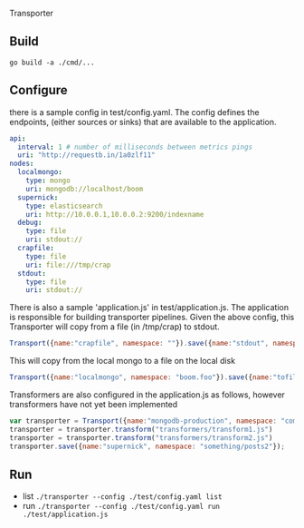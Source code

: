 Transporter

Build
-----
`go build -a ./cmd/...`


Configure
---------
there is a sample config in test/config.yaml.  The config defines the endpoints, (either sources or sinks) that are available to the application.
```yaml
api:
  interval: 1 # number of milliseconds between metrics pings
  uri: "http://requestb.in/1a0zlf11"
nodes:
  localmongo:
    type: mongo
    uri: mongodb://localhost/boom
  supernick:
    type: elasticsearch
    uri: http://10.0.0.1,10.0.0.2:9200/indexname
  debug:
    type: file
    uri: stdout://
  crapfile:
    type: file
    uri: file:///tmp/crap
  stdout:
    type: file
    uri: stdout://
```

There is also a sample 'application.js' in test/application.js.  The application is responsible for building transporter pipelines.
Given the above config, this Transporter will copy from a file (in /tmp/crap) to stdout.
```js
Transport({name:"crapfile", namespace: ""}).save({name:"stdout", namespace: ""})
```

This will copy from the local mongo to a file on the local disk
```js
Transport({name:"localmongo", namespace: "boom.foo"}).save({name:"tofile", namespace: ""})
```

Transformers are also configured in the application.js as follows, however transformers have not yet been implemented
```js
var transporter = Transport({name:"mongodb-production", namespace: "compose.milestones2"})
transporter = transporter.transform("transformers/transform1.js")
transporter = transporter.transform("transformers/transform2.js")
transporter.save({name:"supernick", namespace: "something/posts2"});

```
Run
---

- list `./transporter --config ./test/config.yaml list`
- run `./transporter --config ./test/config.yaml run ./test/application.js`


